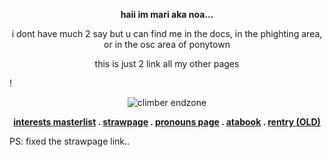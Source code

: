 **<p align="center"> haii im mari aka noa... </p>**

<p align="center">i dont have much 2 say but u can find me in the docs, in the phighting area, or in the osc area of ponytown</p>

<p align="center">this is just 2 link all my other pages</p>

!<p align="center">![climber endzone](https://i.pinimg.com/originals/8a/18/58/8a18583b74e5fb18aa16e7e8c233a2c7.png)</p>

**<p align="center">[interests masterlist](https://rentry.co/broker-phighting)  .  [strawpage](https://meowfulofchocolate.straw.page) . [pronouns page](https://en.pronouns.page/@jack_fkennedy) . [atabook](https://absentminded.atabook.org/?page=1) . [rentry (OLD)](https://rentry.co/princessclover)</p>**

PS: fixed the strawpage link.. 
